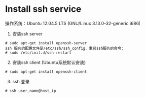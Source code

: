 <h1>Install ssh service</h1>
操作系统：Ubuntu 12.04.5 LTS (GNU/Linux 3.13.0-32-generic i686)

1. 安装ssh server
```
# sudo apt-get install openssh-server
ssh 服务的配置文件是/etc/ssh/ssh_config，重启ssh服务的命令:
# sudo /etc/init.d/ssh restart
```

2. 安装ssh client (Ubuntu系统默认安装)
```
# sudo apt-get install openssh-client
```

3. ssh 登录
```
# ssh user_name@host_ip
```